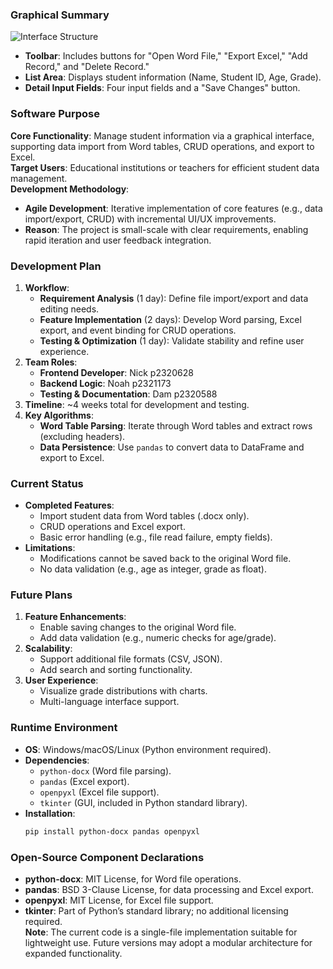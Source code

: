 ### Graphical Summary  
![Interface Structure](https://via.placeholder.com/400x200?text=GUI+Structure)  
- **Toolbar**: Includes buttons for "Open Word File," "Export Excel," "Add Record," and "Delete Record."  
- **List Area**: Displays student information (Name, Student ID, Age, Grade).  
- **Detail Input Fields**: Four input fields and a "Save Changes" button.  
### Software Purpose  
**Core Functionality**: Manage student information via a graphical interface, supporting data import from Word tables, CRUD operations, and export to Excel.  
**Target Users**: Educational institutions or teachers for efficient student data management.  
**Development Methodology**:  
- **Agile Development**: Iterative implementation of core features (e.g., data import/export, CRUD) with incremental UI/UX improvements.  
- **Reason**: The project is small-scale with clear requirements, enabling rapid iteration and user feedback integration.  
### Development Plan  
1. **Workflow**:  
   - **Requirement Analysis** (1 day): Define file import/export and data editing needs. 
   - **Feature Implementation** (2 days): Develop Word parsing, Excel export, and event binding for CRUD operations.  
   - **Testing & Optimization** (1 day): Validate stability and refine user experience.  
2. **Team Roles**:  
   - **Frontend Developer**: Nick p2320628  
   - **Backend Logic**: Noah p2321173 
   - **Testing & Documentation**: Dam p2320588 
3. **Timeline**: ~4 weeks total for development and testing.  
4. **Key Algorithms**:  
   - **Word Table Parsing**: Iterate through Word tables and extract rows (excluding headers).  
   - **Data Persistence**: Use `pandas` to convert data to DataFrame and export to Excel.  
### Current Status  
- **Completed Features**:  
  - Import student data from Word tables (.docx only).  
  - CRUD operations and Excel export.  
  - Basic error handling (e.g., file read failure, empty fields).  
- **Limitations**:  
  - Modifications cannot be saved back to the original Word file.  
  - No data validation (e.g., age as integer, grade as float).  
### Future Plans  
1. **Feature Enhancements**:  
   - Enable saving changes to the original Word file.  
   - Add data validation (e.g., numeric checks for age/grade).  
2. **Scalability**:  
   - Support additional file formats (CSV, JSON).  
   - Add search and sorting functionality.  
3. **User Experience**:  
   - Visualize grade distributions with charts.  
   - Multi-language interface support.  
### Runtime Environment  
- **OS**: Windows/macOS/Linux (Python environment required).  
- **Dependencies**:  
  - `python-docx` (Word file parsing).  
  - `pandas` (Excel export).  
  - `openpyxl` (Excel file support).  
  - `tkinter` (GUI, included in Python standard library).  
- **Installation**:  
  ```bash
  pip install python-docx pandas openpyxl
### Open-Source Component Declarations  
- **python-docx**: MIT License, for Word file operations.  
- **pandas**: BSD 3-Clause License, for data processing and Excel export.  
- **openpyxl**: MIT License, for Excel file support.  
- **tkinter**: Part of Python’s standard library; no additional licensing required.  
**Note**: The current code is a single-file implementation suitable for lightweight use. Future versions may adopt a modular architecture for expanded functionality.
